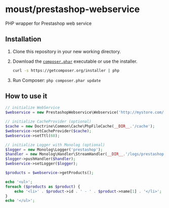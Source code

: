 moust/prestashop-webservice
===========================

PHP wrapper for Prestashop web service

## Installation

1. Clone this repository in your new working directory.

2. Download the [`composer.phar`](https://getcomposer.org/composer.phar) executable or use the installer.

    ``` sh
    curl -s https://getcomposer.org/installer | php
    ```

3. Run Composer: `php composer.phar update`

## How to use it

```php
// initialize WebService
$webservice = new PrestashopWebservice\Webservice('http://mystore.com/', 'your-prestashop-api-key', false);

// initialize CacheProvider (optional)
$cache = new Doctrine\Common\Cache\PhpFileCache(__DIR__.'/cache');
$webservice->setCacheProvider($cache);
$webservice->setTtl(60);

// initialize Logger with Monolog (optional)
$logger = new Monolog\Logger('prestashop');
$handler = new Monolog\Handler\StreamHandler(__DIR__.'/logs/prestashop.log');
$logger->pushHandler($handler);
$webservice->setLogger($logger);

$products = $webservice->getProducts();

echo '<ul>';
foreach ($products as $product) {
    echo '<li>' . $product->id . ' - ' . $product->name[1] . '</li>';
}
echo '</ul>';
```
